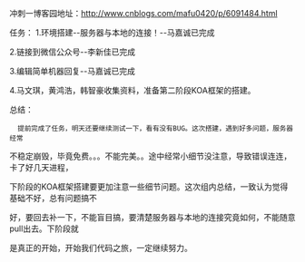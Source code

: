 冲刺一博客园地址：http://www.cnblogs.com/mafu0420/p/6091484.html

任务：
1.环境搭建--服务器与本地的连接！--马嘉诚已完成

2.链接到微信公众号--李新佳已完成

3.编辑简单机器回复--马嘉诚已完成

4.马文琪，黄鸿浩，韩智豪收集资料，准备第二阶段KOA框架的搭建。

总结：

      提前完成了任务，明天还要继续测试一下，看有没有BUG。这次搭建，遇到好多问题，服务器经常

不稳定崩毁，毕竟免费。。。不能完美。。途中经常小细节没注意，导致错误连连，卡了好几天进程，

下阶段的KOA框架搭建要更加注意一些细节问题。这次组内总结，一致认为觉得基础不好，总有问题搞不

好，要回去补一下，不能盲目搞，要清楚服务器与本地的连接究竟如何，不能随意pull出去。下阶段就

是真正的开始，开始我们代码之旅，一定继续努力。